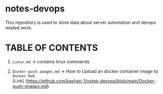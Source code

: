 # notes-devops
This repository is used to store data about server automation and devops related work.

# TABLE OF CONTENTS

1. `Linux.md` -> contains linux commands

2. `Docker-push-images.md`  -> How to Upload an docker container image to `Docker Hub`\
[Link] (https://github.com/kashan-1/notes-devops/blob/main/Docker-push-images.md)

